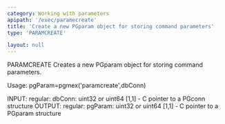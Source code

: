 ```yaml
---
category: Working with parameters
apipath: '/exec/paramecreate'
title: 'Create a new PGparam object for storing command parameters'
type: 'PARAMCREATE'

layout: null
---
```


 PARAMCREATE Creates a new PGparam object for storing command parameters.

 Usage: pgParam=pgmex('paramcreate',dbConn)

 INPUT:
   regular:
     dbConn: uint32 or uint64 [1,1] - C pointer to a PGconn structure
 OUTPUT:
   regular:
     pgParam: uint32 or uint64 [1,1] - C pointer to a PGparam structure